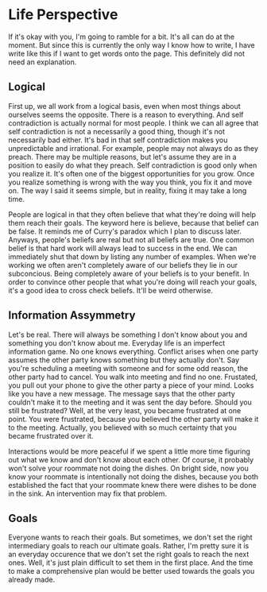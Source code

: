 # Life Perspective

If it's okay with you, I'm going to ramble for a bit. It's all can do at the
moment. But since this is currently the only way I know how to write, I have
write like this if I want to get words onto the page. This definitely did not
need an explanation.

## Logical

First up, we all work from a logical basis, even when most things about
ourselves seems the opposite. There is a reason to everything. And self
contradiction is actually normal for most people. I think we can all agree that
self contradiction is not a necessarily a good thing, though it's not
necessarily bad either. It's bad in that self contradiction makes you
unpredictable and irrational. For example, people may not always do as they
preach. There may be multiple reasons, but let's assume they are in a position
to easily do what they preach. Self contradiction is good only when you realize
it. It's often one of the biggest opportunities for you grow. Once you realize
something is wrong with the way you think, you fix it and move on. The way I
said it seems simple, but in reality, fixing it may take a long time.

People are logical in that they often believe that what they're doing will help
them reach their goals. The keyword here is believe, because that belief can be
false. It reminds me of Curry's paradox which I plan to discuss later. Anyways,
people's beliefs are real but not all beliefs are true. One common belief is
that hard work will always lead to success in the end. We can immediately shut
that down by listing any number of examples. When we're working we often aren't
completely aware of our beliefs they lie in our subconcious. Being completely
aware of your beliefs is to your benefit. In order to convince other people that
what you're doing will reach your goals, it's a good idea to cross check
beliefs. It'll be weird otherwise.

## Information Assymmetry

Let's be real. There will always be something I don't know about you and
something you don't know about me. Everyday life is an imperfect information
game. No one knows everything. Conflict arises when one party assumes the other
party knows something but they actually don't. Say you're scheduling a meeting
with someone and for some odd reason, the other party had to cancel. You walk
into meeting and find no one. Frustated, you pull out your phone to give the
other party a piece of your mind. Looks like you have a new message. The message
says that the other party couldn't make it to the meeting and it was sent the
day before. Should you still be frustrated? Well, at the very least, you became
frustrated at one point. You were frustrated, because you believed the other
party will make it to the meeting. Actually, you believed with so much certainty
that you became frustrated over it.

Interactions would be more peaceful if we spent a little more time figuring out
what we know and don't know about each other. Of course, it probably won't solve
your roommate not doing the dishes. On bright side, now you know your roommate
is intentionally not doing the dishes, because you both established the fact
that your roommate knew there were dishes to be done in the sink. An
intervention may fix that problem.

## Goals

Everyone wants to reach their goals. But sometimes, we don't set the right
intermediary goals to reach our ultimate goals. Rather, I'm pretty sure it is an
everyday occurence that we don't set the right goals to reach the next
ones. Well, it's just plain difficult to set them in the first place. And the
time to make a comprehensive plan would be better used towards the goals you
already made.
